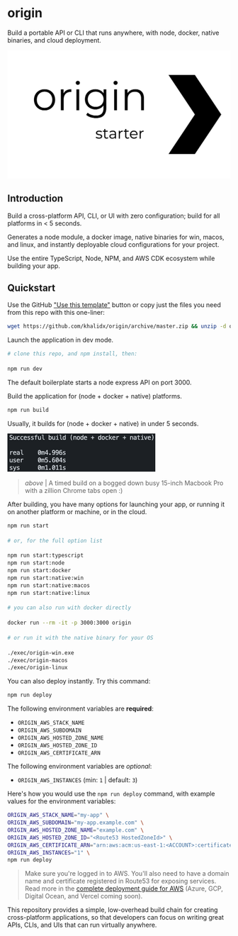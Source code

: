 # origin

Build a portable API or CLI that runs anywhere, with node, docker, native binaries, and cloud deployment.

![Origin logo](./logo.png)

## Introduction

Build a cross-platform API, CLI, or UI with zero configuration; build for all platforms in < 5 seconds.

Generates a node module, a docker image, native binaries for win, macos, and linux, and instantly 
deployable cloud configurations for your project.

Use the entire TypeScript, Node, NPM, and AWS CDK ecosystem while building your app.

## Quickstart

Use the GitHub ["Use this template"](https://github.com/khalidx/origin/generate) button or copy just the files you need from this repo with this one-liner:

```bash
wget https://github.com/khalidx/origin/archive/master.zip && unzip -d origin/ master.zip && rm master.zip
```

Launch the application in dev mode.

```bash
# clone this repo, and npm install, then:

npm run dev
```

The default boilerplate starts a node express API on port 3000.

Build the application for (node + docker + native) platforms.

```bash
npm run build
```

Usually, it builds for (node + docker + native) in under 5 seconds. 

![Screenshot of a timed build](./time.png)

> *above* | A timed build on a bogged down busy 15-inch Macbook Pro with a zillion Chrome tabs open :)

After building, you have many options for launching your app, or
running it on another platform or machine, or in the cloud.

```bash
npm run start

# or, for the full option list

npm run start:typescript
npm run start:node
npm run start:docker
npm run start:native:win
npm run start:native:macos
npm run start:native:linux

# you can also run with docker directly

docker run --rm -it -p 3000:3000 origin

# or run it with the native binary for your OS

./exec/origin-win.exe
./exec/origin-macos
./exec/origin-linux
```

You can also deploy instantly. Try this command:

```bash
npm run deploy
```

The following environment variables are **required**:

- `ORIGIN_AWS_STACK_NAME`
- `ORIGIN_AWS_SUBDOMAIN`
- `ORIGIN_AWS_HOSTED_ZONE_NAME`
- `ORIGIN_AWS_HOSTED_ZONE_ID`
- `ORIGIN_AWS_CERTIFICATE_ARN`

The following environment variables are *optional*:

- `ORIGIN_AWS_INSTANCES` (min: `1` | default: `3`)

Here's how you would use the `npm run deploy` command, with example values for the environment variables:

```bash
ORIGIN_AWS_STACK_NAME="my-app" \
ORIGIN_AWS_SUBDOMAIN="my-app.example.com" \
ORIGIN_AWS_HOSTED_ZONE_NAME="example.com" \
ORIGIN_AWS_HOSTED_ZONE_ID="<Route53 HostedZoneId>" \
ORIGIN_AWS_CERTIFICATE_ARN="arn:aws:acm:us-east-1:<ACCOUNT>:certificate/<ID>" \
ORIGIN_AWS_INSTANCES="1" \
npm run deploy
```

> Make sure you're logged in to AWS.
> You'll also need to have a domain name and certificate
> registered in Route53 for exposing services. Read more in
> the [complete deployment guide for AWS](./aws.md)
> (Azure, GCP, Digital Ocean, and Vercel coming soon).

This repository provides a simple, low-overhead build chain for
creating cross-platform applications, so that developers can focus
on writing great APIs, CLIs, and UIs that can run virtually anywhere.
